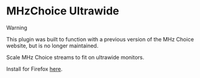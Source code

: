 # MHzChoice Ultrawide

> [!WARNING]
> This plugin was built to function with a previous version of the MHz Choice website, but is no longer maintained.

Scale MHz Choice streams to fit on ultrawide monitors.

Install for Firefox [here](https://addons.mozilla.org/addon/mhzchoice-ultrawide/).

